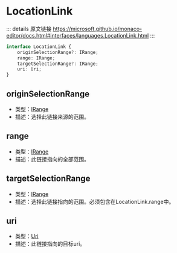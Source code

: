 # LocationLink
        
::: details 原文链接
https://microsoft.github.io/monaco-editor/docs.html#interfaces/languages.LocationLink.html
:::

```ts
interface LocationLink {
    originSelectionRange?: IRange;
    range: IRange;
    targetSelectionRange?: IRange;
    uri: Uri;
}
```

## originSelectionRange
- 类型：[IRange](/api/IRange.md)
- 描述：选择此链接来源的范围。
## range
- 类型：[IRange](/api/IRange.md)
- 描述：此链接指向的全部范围。
## targetSelectionRange
- 类型：[IRange](/api/IRange.md)
- 描述：选择此链接指向的范围。必须包含在LocationLink.range中。
## uri
- 类型：[Uri](/api/Uri.md)
- 描述：此链接指向的目标uri。